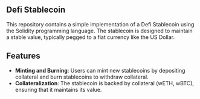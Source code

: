 ## Defi Stablecoin

This repository contains a simple implementation of a Defi Stablecoin using the Solidity programming language. The stablecoin is designed to maintain a stable value, typically pegged to a fiat currency like the US Dollar.

## Features

-   **Minting and Burning**: Users can mint new stablecoins by depositing collateral and burn stablecoins to withdraw collateral.
-   **Collateralization**: The stablecoin is backed by collateral (wETH, wBTC), ensuring that it maintains its value.
